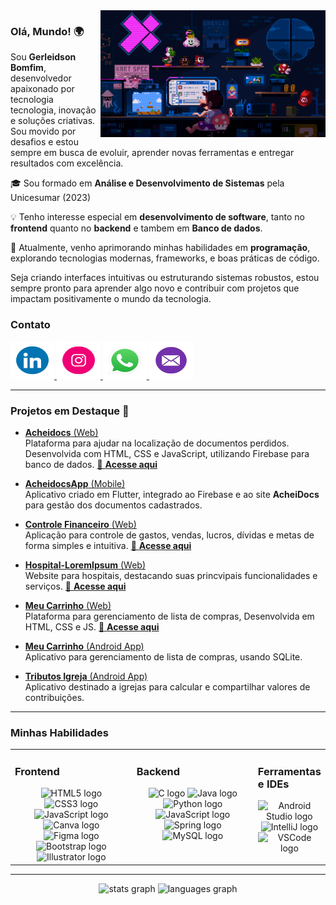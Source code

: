 <img align="right" alt="GIF" src="https://github.com/Gerleidson/Gerleidson/blob/master/gifs/intro.gif" width="360px">

### **Olá, Mundo!** 🌍

Sou **Gerleidson Bomfim**, desenvolvedor apaixonado por tecnologia tecnologia, inovação e soluções criativas. Sou movido por desafios e estou sempre em busca de evoluir, aprender novas ferramentas e entregar resultados com excelência.

🎓 Sou formado em **Análise e Desenvolvimento de Sistemas** pela Unicesumar (2023)

💡 Tenho interesse especial em **desenvolvimento de software**, tanto no **frontend** quanto no **backend** e tambem em **Banco de dados**.

🚀 Atualmente, venho aprimorando minhas habilidades em **programação**, explorando tecnologias modernas, frameworks, e boas práticas de código.

Seja criando interfaces intuitivas ou estruturando sistemas robustos, estou sempre pronto para aprender algo novo e contribuir com projetos que impactam positivamente o mundo da tecnologia.


 ### Contato
 
  <a href="https://www.linkedin.com/in/gerleidsonBomfim" target="_blank">
    <img src="https://github.com/Gerleidson/Gerleidson/blob/master/gifs/linkdin.gif" width="70" height="60" alt="LinkedIn logo">
  </a>
  <a href="https://instagram.com/gerleidson" target="_blank">
    <img src="https://github.com/Gerleidson/Gerleidson/blob/master/gifs/insta1.gif" width="70" height="60" alt="Instagram logo">
  </a>
  <a href="https://api.whatsapp.com/send?phone=+5571992777540" target="_blank">
    <img src="https://github.com/Gerleidson/Gerleidson/blob/master/gifs/whats.gif" width="70" height="60" alt="WhatsApp logo">
  </a>
  <a href="mailto:gerleidson.bomfim@gmail.com" target="_blank">
    <img src="https://github.com/Gerleidson/Gerleidson/blob/master/gifs/mail5.gif" width="70" height="60" alt="Gmail logo">
  </a>

--- 

### Projetos em Destaque 🚀

- [**Acheidocs** (Web)](https://github.com/Gerleidson/AcheiDocs)  
  Plataforma para ajudar na localização de documentos perdidos. Desenvolvida com HTML, CSS e JavaScript, utilizando Firebase para banco de dados. [🔗 **Acesse aqui**](https://acheidocs.vercel.app/)

- [**AcheidocsApp** (Mobile)](https://github.com/Gerleidson/AcheiDocsApp)  
  Aplicativo criado em Flutter, integrado ao Firebase e ao site **AcheiDocs** para gestão dos documentos cadastrados.

- [**Controle Financeiro** (Web)](https://github.com/Gerleidson/ControleFinanceiro)  
  Aplicação para controle de gastos, vendas, lucros, dívidas e metas de forma simples e intuitiva.  [🔗 **Acesse aqui**](https://controllefinanceiro.vercel.app/)

- [**Hospital-LoremIpsum** (Web)](https://github.com/Gerleidson/Hospital-LoremIpsum)  
  Website para hospitais, destacando suas princvipais funcionalidades e serviços.  [🔗 **Acesse aqui**](https://hospital-lorem-ipsum.vercel.app/)

- [**Meu Carrinho** (Web)](https://github.com/Gerleidson/Meu-Carrinho)  
  Plataforma para gerenciamento de lista de compras, Desenvolvida em HTML, CSS e JS.  [🔗 **Acesse aqui**](https://compra-mensal.vercel.app/)

- [**Meu Carrinho** (Android App)](https://github.com/Gerleidson/App-MeuCarrinho)  
  Aplicativo para gerenciamento de lista de compras, usando SQLite.

- [**Tributos Igreja** (Android App)](https://github.com/Gerleidson/App-TributosVPB)  
  Aplicativo destinado a igrejas para calcular e compartilhar valores de contribuições.


---

### Minhas Habilidades

<table>
  <tr>
    <td valign="top" width="50%">
      <h3>Frontend</h3>
      <div align="center">
        <img src="https://cdn.jsdelivr.net/gh/devicons/devicon@latest/icons/html5/html5-original.svg" height="40" alt="HTML5 logo"/>
        <img src="https://cdn.jsdelivr.net/gh/devicons/devicon@latest/icons/css3/css3-original.svg" height="40" alt="CSS3 logo"/>
        <img src="https://cdn.jsdelivr.net/gh/devicons/devicon/icons/javascript/javascript-original.svg" height="40" alt="JavaScript logo"/>
        <img src="https://cdn.jsdelivr.net/gh/devicons/devicon/icons/canva/canva-original.svg" height="40" alt="Canva logo"/>
        <img src="https://cdn.jsdelivr.net/gh/devicons/devicon/icons/figma/figma-original.svg" height="40" alt="Figma logo"/>
        <img src="https://cdn.jsdelivr.net/gh/devicons/devicon@latest/icons/bootstrap/bootstrap-original.svg" height="40" alt="Bootstrap logo"/>
        <img src="https://cdn.jsdelivr.net/gh/devicons/devicon/icons/illustrator/illustrator-plain.svg" height="40" alt="Illustrator logo"/>
      </div>
    </td>
    <td valign="top" width="50%">
      <h3>Backend</h3>
      <div align="center">
        <img src="https://cdn.jsdelivr.net/gh/devicons/devicon/icons/c/c-original.svg" height="40" alt="C logo"/>
        <img src="https://cdn.jsdelivr.net/gh/devicons/devicon/icons/java/java-original.svg" height="40" alt="Java logo"/>
        <img src="https://cdn.jsdelivr.net/gh/devicons/devicon/icons/python/python-original.svg" height="40" alt="Python logo"/>
        <img src="https://cdn.jsdelivr.net/gh/devicons/devicon/icons/javascript/javascript-original.svg" height="40" alt="JavaScript logo"/>       
        <img src="https://cdn.jsdelivr.net/gh/devicons/devicon/icons/spring/spring-original-wordmark.svg" height="40" alt="Spring logo"/>
        <img src="https://cdn.jsdelivr.net/gh/devicons/devicon/icons/mysql/mysql-original.svg" height="40" alt="MySQL logo"/>
      </div>
    </td>
    <td valign="top" width="50%">
      <h3>Ferramentas e IDEs</h3>
      <div align="center">
        <img src="https://cdn.jsdelivr.net/gh/devicons/devicon/icons/androidstudio/androidstudio-original.svg" height="40" alt="Android Studio logo"/>
        <img src="https://cdn.jsdelivr.net/gh/devicons/devicon/icons/intellij/intellij-original.svg" height="40" alt="IntelliJ logo"/>
        <img src="https://cdn.jsdelivr.net/gh/devicons/devicon/icons/vscode/vscode-original.svg" height="40" alt="VSCode logo"/>
      </div>
    </td>
  </tr>
</table>

---

<div align="center">
  <img 
   src="https://github-readme-stats.vercel.app/api?username=Gerleidson&hide_title=false&hide_rank=false&show_icons=true&include_all_commits=true&count_private=true&disable_animations=false&theme=dracula&locale=pt-br&hide_border=false&order=1" height="185" alt="stats graph">
 
  <img src="https://github-readme-stats.vercel.app/api/top-langs?username=Gerleidson&locale=pt-br&hide_title=false&layout=compact&card_width=350&langs_count=5&theme=dracula&hide_border=false&order=2" height="185" alt="languages graph">
 
